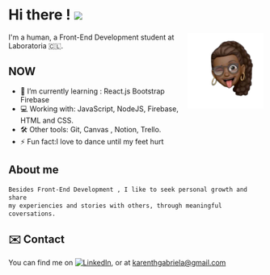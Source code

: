 <h1 >Hi there !  <img
src="https://github.com/blackcater/blackcater/raw/main/images/Hi.gif" height="32" /></h1>
<img align="right" width="150" height="150" alt="Dani Akash" src="photo_2021-09-15_08-08-49-removebg-preview.png"/
### Hi there 👋

#### I'm a human, a Front-End Development student at Laboratoria 🇨🇱.

## NOW
- 🌱 I’m currently learning : React.js Bootstrap Firebase
- 💻 Working with: JavaScript, NodeJS, Firebase, HTML and CSS.
- 🛠 Other tools: Git, Canvas , Notion, Trello.
- ⚡️ Fun fact:I love to dance until my feet hurt 


## About me

```
Besides Front-End Development , I like to seek personal growth and share 
my experiencies and stories with others, through meaningful coversations.

```
## ✉️ Contact

<!-- Actual text -->

You can find me on 
[![LinkedIn][1.2]][1], 
 or at karenthgabriela@gmail.com

<!-- Icons -->

[1.2]: https://img.icons8.com/color/48/000000/linkedin-circled--v4.png 


<!-- Links to your social media accounts -->

[1]: https://www.linkedin.com/in/gabbyholics/

